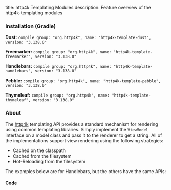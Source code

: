 title: http4k Templating Modules
description: Feature overview of the http4k-templating modules

### Installation (Gradle)
**Dust:** ```compile group: "org.http4k", name: "http4k-template-dust", version: "3.138.0"```

**Freemarker:** ```compile group: "org.http4k", name: "http4k-template-freemarker", version: "3.138.0"```

**Handlebars:** ```compile group: "org.http4k", name: "http4k-template-handlebars", version: "3.138.0"```

**Pebble:** ```compile group: "org.http4k", name: "http4k-template-pebble", version: "3.138.0"```

**Thymeleaf:** ```compile group: "org.http4k", name: "http4k-template-thymeleaf", version: "3.138.0"```

### About
The [http4k] templating API provides a standard mechanism for rendering using common templating libraries. Simply implement the `ViewModel` interface on a model class and pass it to the renderer to get a string. All of the implementations support view rendering using the following strategies:

* Cached on the classpath
* Cached from the filesystem
* Hot-Reloading from the filesystem

The examples below are for Handlebars, but the others have the same APIs:

#### Code  [<img class="octocat"/>](https://github.com/http4k/http4k/blob/master/src/docs/guide/modules/templating/example.kt)

 <script src="https://gist-it.appspot.com/https://github.com/http4k/http4k/blob/master/src/docs/guide/modules/templating/example.kt"></script>

[http4k]: https://http4k.org

